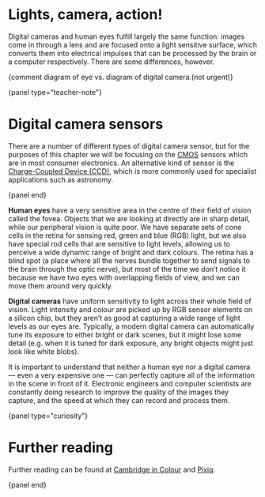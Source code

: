 # Lights, camera, action!


Digital cameras and human eyes fulfill largely the same function: images come in through a lens and are focused onto a light sensitive surface, which converts them into electrical impulses that can be processed by the brain or a computer respectively.
There are some differences, however.

{comment diagram of eye vs. diagram of digital camera.(not urgent)}

{panel type="teacher-note"}

# Digital camera sensors

There are a number of different types of digital camera sensor, but for the purposes of this chapter we will be focusing on the [CMOS](https://en.wikipedia.org/wiki/CMOS_sensor") sensors which are in most consumer electronics.
An alternative kind of sensor is the [Charge-Coupled Device (CCD)](https://en.wikipedia.org/wiki/Charge-coupled_device), which is more commonly used for specialist applications such as astronomy.

{panel end}

**Human eyes** have a very sensitive area in the centre of their field of vision called the fovea.
Objects that we are looking at directly are in sharp detail, while our peripheral vision is quite poor.
We have separate sets of cone cells in the retina for sensing red, green and blue (RGB) light, but we also have special rod cells that are sensitive to light levels, allowing us to perceive a wide dynamic range of bright and dark colours.
The retina has a blind spot (a place where all the nerves bundle together to send signals to the brain through the optic nerve), but most of the time we don’t notice it because we have two eyes with overlapping fields of view, and we can move them around very quickly.

**Digital cameras** have uniform sensitivity to light across their whole field of vision.
Light intensity and colour are picked up by RGB sensor elements on a silicon chip, but they aren’t as good at capturing a wide range of light levels as our eyes are.
Typically, a modern digital camera can automatically tune its exposure to either bright or dark scenes, but it might lose some detail (e.g. when it is tuned for dark exposure, any bright objects might just look like white blobs).

It is important to understand that neither a human eye nor a digital camera  — even a very expensive one — can perfectly capture all of the information in the scene in front of it.
Electronic engineers and computer scientists are constantly doing research to improve the quality of the images they capture, and the speed at which they can record and process them.

{panel type="curiosity"}

# Further reading

Further reading can be found at [Cambridge in Colour](http://www.cambridgeincolour.com/tutorials/cameras-vs-human-eye.htm) and [Pixiq](https://web.archive.org/web/20130309170941/http://www.pixiq.com/article/eyes-vs-cameras).

{panel end}
